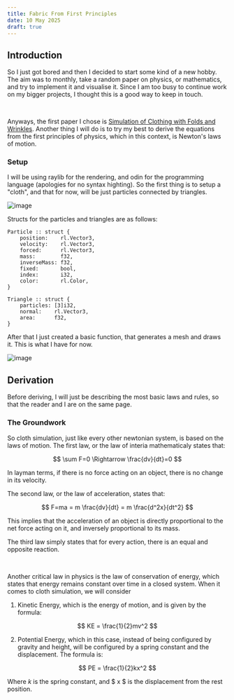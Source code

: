 ```yaml
---
title: Fabric From First Principles
date: 10 May 2025
draft: true
---
```


## Introduction

So I just got bored and then I decided to start some kind of a new hobby. The aim was to monthly, take a random paper on physics, or mathematics, and try to implement it and visualise it. Since I am too busy to continue work on my bigger projects, I thought this is a good way to keep in touch. 

<br>

Anyways, the first paper I chose is [Simulation of Clothing with Folds and Wrinkles](https://www.cs.ubc.ca/~rbridson/docs/cloth2003.pdf). Another thing I will do is to try my best to derive the equations from the first principles of physics, which in this context, is Newton's laws of motion.

### Setup

I will be using raylib for the rendering, and odin for the programming language (apologies for no syntax highting). So the first thing is to setup a "cloth", and that for now, will be just particles connected by triangles.

![image](https://u.cubeupload.com/namishhhh/Screenshot2025050916.png)

Structs for the particles and triangles are as follows:


```odin
Particle :: struct {
	position:    rl.Vector3,
	velocity:    rl.Vector3,
	forced:      rl.Vector3,
	mass:        f32,
	inverseMass: f32,
	fixed:       bool,
	index:       i32,
	color:       rl.Color,
}

Triangle :: struct {
	particles: [3]i32,
	normal:    rl.Vector3,
	area:      f32,
}
```

After that I just created a basic function, that generates a mesh and draws it. This is what I have for now.

![image](https://u.cubeupload.com/namishhhh/Screenshot2025050917.png)

## Derivation

Before deriving, I will just be describing the most basic laws and rules, so that the reader and I are on the same page.

### The Groundwork

So cloth simulation, just like every other newtonian system, is based on the laws of motion. The first law, or the law of interia mathematicaly states that:

$$ \sum F=0 \Rightarrow \frac{dv}{dt}=0 $$

In layman terms, if there is no force acting on an object, there is no change in its velocity. 

The second law, or the law of acceleration, states that:

$$ F=ma = m \frac{dv}{dt} = m \frac{d^2x}{dt^2} $$

This implies that the acceleration of an object is directly proportional to the net force acting on it, and inversely proportional to its mass.

The third law simply states that for every action, there is an equal and opposite reaction.

<br>

Another critical law in physics is the law of conservation of energy, which states that energy remains constant over time in a closed system. When it comes to cloth simulation, we will consider

1. Kinetic Energy, which is the energy of motion, and is given by the formula:

$$ KE = \frac{1}{2}mv^2 $$

2. Potential Energy, which in this case, instead of being configured by gravity and height, will be configured by a spring constant and the displacement. The formula is:

$$ PE = \frac{1}{2}kx^2 $$

Where $k$ is the spring constant, and $ x $ is the displacement from the rest position.

